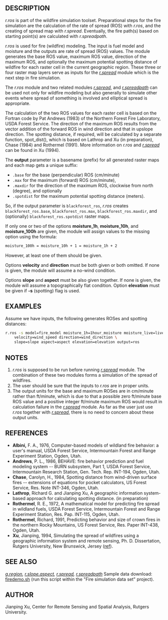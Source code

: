 ## DESCRIPTION

*r.ros* is part of the wildfire simulation toolset. Preparational steps
for the fire simulation are the calculation of the rate of spread (ROS)
with *r.ros*, and the creating of spread map with *r.spread*.
Eventually, the fire path(s) based on starting point(s) are calculated
with *r.spreadpath*.

*r.ros* is used for fire (wildfire) modeling. The input is fuel model
and moisture and the outputs are rate of spread (ROS) values. The module
generates the base ROS value, maximum ROS value, direction of the
maximum ROS, and optionally the maximum potential spotting distance of
wildfire for each raster cell in the current geographic region. These
three or four raster map layers serve as inputs for the
*[r.spread](r.spread.md)* module which is the next step in fire
simulation.

The *r.ros* module and two related modules *[r.spread](r.spread.md)*,
and *[r.spreadpath](r.spreadpath.md)* can be used not only for wildfire
modeling but also generally to simulate other events where spread of
something is involved and elliptical spread is appropriate.

The calculation of the two ROS values for each raster cell is based on
the Fortran code by Pat Andrews (1983) of the Northern Forest Fire
Laboratory, USDA Forest Service. The direction of the maximum ROS
results from the vector addition of the forward ROS in wind direction
and that in upslope direction. The spotting distance, if required, will
be calculated by a separate function, spot_dist(), which is based on
Lathrop and Xu (in preparation), Chase (1984) and Rothermel (1991). More
information on *r.ros* and *[r.spread](r.spread.md)* can be found in Xu
(1994).

The **output** parameter is a basename (prefix) for all generated raster
maps and each map gets a unique suffix:

- `.base` for the base (perpendicular) ROS (cm/minute)
- `.max` for the maximum (forward) ROS (cm/minute),
- `.maxdir` for the direction of the maximum ROS, clockwise from north
  (degree), and optionally
- `.spotdist` for the maximum potential spotting distance (meters).

So, if the output parameter is `blackforest_ros`, *r.ros* creates
`blackforest_ros.base`, `blackforest_ros.max`, `blackforest_ros.maxdir`,
and (optionally) `blackforest_ros.spotdist` raster maps.

If only one or two of the options **moisture_1h**, **moisture_10h**, and
**moisture_100h** are given, the module will assign values to the
missing option using the formula:

```bash
moisture_100h = moisture_10h + 1 = moisture_1h + 2
```

However, at least one of them should be given.

Options **velocity** and **direction** must be both given or both
omitted. If none is given, the module will assume a no-wind condition.

Options **slope** and **aspect** must be also given together. If none is
given, the module will assume a topographically flat condition. Option
**elevation** must be given if **-s** (spotting) flag is used.

## EXAMPLES

Assume we have inputs, the following generates ROSes and spotting
distances:

```bash
r.ros -s model=fire_model moisture_1h=1hour_moisture moisture_live=live_moisture \
    velocity=wind_speed direction=wind_direction \
    slope=slope aspect=aspect elevation=elevation output=ros
```

## NOTES

1. *r.ros* is supposed to be run before running
    *[r.spread](r.spread.md)* module. The combination of these two
    modules forms a simulation of the spread of wildfires.
2. The user should be sure that the inputs to *r.ros* are in proper
    units.
3. The output units for the base and maximum ROSes are in cm/minute
    rather than ft/minute, which is due to that a possible zero
    ft/minute base ROS value and a positive integer ft/minute maximum
    ROS would result in calculation failure in the
    *[r.spread](r.spread.md)* module. As far as the user just use
    *r.ros* together with *[r.spread](r.spread.md)*, there is no need to
    concern about these output units.

## REFERENCES

- **Albini,** F. A., 1976, Computer-based models of wildland fire
  behavior: a user's manual, USDA Forest Service, Intermountain Forest
  and Range Experiment Station, Ogden, Utah.
- **Andrews**, P. L., 1986, BEHAVE: fire behavior prediction and fuel
  modeling system -- BURN subsystem, Part 1, USDA Forest Service,
  Intermountain Research Station, Gen. Tech. Rep. INT-194, Ogden, Utah.
- **Chase**, Carolyn, H., 1984, Spotting distance from wind-driven
  surface fires -- extensions of equations for pocket calculators, US
  Forest Service, Res. Note INT-346, Ogden, Utah.
- **Lathrop**, Richard G. and Jianping Xu, A geographic information
  system-based approach for calculating spotting distance. (in
  preparation)
- **Rothermel**, R. E., 1972, A mathematical model for predicting fire
  spread in wildland fuels, USDA Forest Service, Intermountain Forest
  and Range Experiment Station, Res. Pap. INT-115, Ogden, Utah.
- **Rothermel**, Richard, 1991, Predicting behavior and size of crown
  fires in the northern Rocky Mountains, US Forest Service, Res. Paper
  INT-438, Ogden, Utah.
- **Xu**, Jianping, 1994, Simulating the spread of wildfires using a
  geographic information system and remote sensing, Ph. D. Dissertation,
  Rutgers University, New Brunswick, Jersey
  ([ref](https://dl.acm.org/citation.cfm?id=921466)).

## SEE ALSO

*[g.region](g.region.md), [r.slope.aspect](r.slope.aspect.md),
[r.spread](r.spread.md), [r.spreadpath](r.spreadpath.md)* Sample data
download:
[firedemo.sh](https://grass.osgeo.org/sampledata/firedemo_grass7.sh)
(run this script within the "Fire simulation data set" project).

## AUTHOR

Jianping Xu, Center for Remote Sensing and Spatial Analysis, Rutgers
University.
